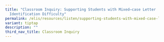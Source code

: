 ```yaml
---
title: "Classroom Inquiry: Supporting Students with Mixed–case Letter
  Identification Difficulty​"
permalink: /elis/resources/listen/supporting-students-with-mixed-case-letter-identification-difficulty/
variant: tiptap
description: ""
third_nav_title: Classroom Inquiry
---
```

<p></p>